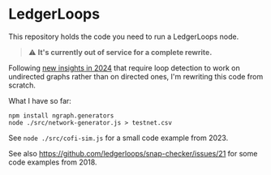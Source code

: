 # LedgerLoops

This repository holds the code you need to run a LedgerLoops node.

> :warning: **It's currently out of service for a complete rewrite.**

Following [new insights in 2024](https://github.com/ledgerloops/ledgerloops.com/issues/92)
that require loop detection to work on undirected graphs rather than on directed ones,
I'm rewriting this code from scratch.

What I have so far:

```
npm install ngraph.generators
node ./src/network-generator.js > testnet.csv
```


See `node ./src/cofi-sim.js` for a small code example from 2023.

See also https://github.com/ledgerloops/snap-checker/issues/21 for some code examples from 2018.